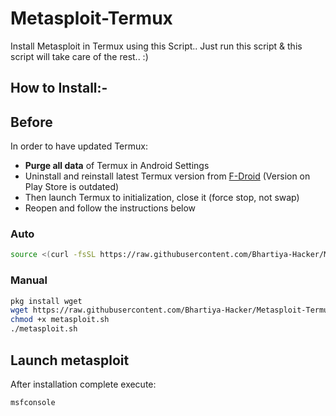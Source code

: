 # Metasploit-Termux
Install Metasploit in Termux using this Script..
Just run this script & this script will take care of the rest.. :)

## How to Install:-

## Before

In order to have updated Termux:
- **Purge all data** of Termux in Android Settings
- Uninstall and reinstall latest Termux version from [F-Droid](https://f-droid.org/en/packages/com.termux/) (Version on Play Store is outdated)
- Then launch Termux to initialization, close it (force stop, not swap)
- Reopen and follow the instructions below

### Auto
```bash
source <(curl -fsSL https://raw.githubusercontent.com/Bhartiya-Hacker/Metasploit-Termux/blob/main/metsploit.sh) 
```

### Manual
```bash
pkg install wget
wget https://raw.githubusercontent.com/Bhartiya-Hacker/Metasploit-Termux/blob/main/metsploit.sh
chmod +x metasploit.sh
./metasploit.sh
```

## Launch metasploit
After installation complete execute:
```bash
msfconsole
```

